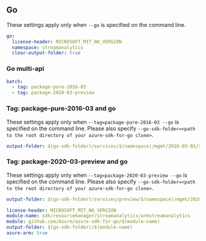 ## Go

These settings apply only when `--go` is specified on the command line.

``` yaml $(go) && !$(track2)
go:
  license-header: MICROSOFT_MIT_NO_VERSION
  namespace: streamanalytics
  clear-output-folder: true
```

### Go multi-api

``` yaml $(go) && !$(track2) && $(multiapi)
batch:
  - tag: package-pure-2016-03
  - tag: package-2020-03-preview
```

### Tag: package-pure-2016-03 and go

These settings apply only when `--tag=package-pure-2016-03 --go` is specified on the command line.
Please also specify `--go-sdk-folder=<path to the root directory of your azure-sdk-for-go clone>`.

``` yaml $(tag) == 'package-pure-2016-03' && $(go)
output-folder: $(go-sdk-folder)/services/$(namespace)/mgmt/2016-03-01/$(namespace)
```

### Tag: package-2020-03-preview and go

These settings apply only when `--tag=package-2020-03-preview --go` is specified on the command line.
Please also specify `--go-sdk-folder=<path to the root directory of your azure-sdk-for-go clone>`.

``` yaml $(tag) == 'package-2020-03-preview' && $(go)
output-folder: $(go-sdk-folder)/services/preview/$(namespace)/mgmt/2020-03-01-preview/$(namespace)
```

```yaml $(go) && $(track2)
license-header: MICROSOFT_MIT_NO_VERSION
module-name: sdk/resourcemanager/streamanalytics/armstreamanalytics
module: github.com/Azure/azure-sdk-for-go/$(module-name)
output-folder: $(go-sdk-folder)/$(module-name)
azure-arm: true
```

